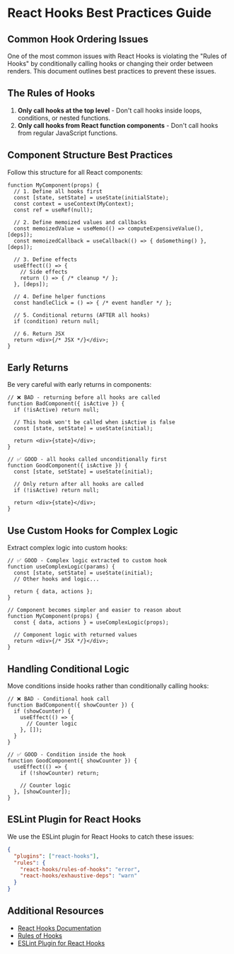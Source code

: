 # React Hooks Best Practices Guide

## Common Hook Ordering Issues

One of the most common issues with React Hooks is violating the "Rules of Hooks" by conditionally calling hooks or changing their order between renders. This document outlines best practices to prevent these issues.

## The Rules of Hooks

1. **Only call hooks at the top level** - Don't call hooks inside loops, conditions, or nested functions.
2. **Only call hooks from React function components** - Don't call hooks from regular JavaScript functions.

## Component Structure Best Practices

Follow this structure for all React components:

```tsx
function MyComponent(props) {
  // 1. Define all hooks first
  const [state, setState] = useState(initialState);
  const context = useContext(MyContext);
  const ref = useRef(null);

  // 2. Define memoized values and callbacks
  const memoizedValue = useMemo(() => computeExpensiveValue(), [deps]);
  const memoizedCallback = useCallback(() => { doSomething() }, [deps]);

  // 3. Define effects
  useEffect(() => {
    // Side effects
    return () => { /* cleanup */ };
  }, [deps]);

  // 4. Define helper functions
  const handleClick = () => { /* event handler */ };

  // 5. Conditional returns (AFTER all hooks)
  if (condition) return null;

  // 6. Return JSX
  return <div>{/* JSX */}</div>;
}
```

## Early Returns

Be very careful with early returns in components:

```tsx
// ❌ BAD - returning before all hooks are called
function BadComponent({ isActive }) {
  if (!isActive) return null;

  // This hook won't be called when isActive is false
  const [state, setState] = useState(initial);

  return <div>{state}</div>;
}

// ✅ GOOD - all hooks called unconditionally first
function GoodComponent({ isActive }) {
  const [state, setState] = useState(initial);

  // Only return after all hooks are called
  if (!isActive) return null;

  return <div>{state}</div>;
}
```

## Use Custom Hooks for Complex Logic

Extract complex logic into custom hooks:

```tsx
// ✅ GOOD - Complex logic extracted to custom hook
function useComplexLogic(params) {
  const [state, setState] = useState(initial);
  // Other hooks and logic...

  return { data, actions };
}

// Component becomes simpler and easier to reason about
function MyComponent(props) {
  const { data, actions } = useComplexLogic(props);

  // Component logic with returned values
  return <div>{/* JSX */}</div>;
}
```

## Handling Conditional Logic

Move conditions inside hooks rather than conditionally calling hooks:

```tsx
// ❌ BAD - Conditional hook call
function BadComponent({ showCounter }) {
  if (showCounter) {
    useEffect(() => {
      // Counter logic
    }, []);
  }
}

// ✅ GOOD - Condition inside the hook
function GoodComponent({ showCounter }) {
  useEffect(() => {
    if (!showCounter) return;

    // Counter logic
  }, [showCounter]);
}
```

## ESLint Plugin for React Hooks

We use the ESLint plugin for React Hooks to catch these issues:

```json
{
  "plugins": ["react-hooks"],
  "rules": {
    "react-hooks/rules-of-hooks": "error",
    "react-hooks/exhaustive-deps": "warn"
  }
}
```

## Additional Resources

- [React Hooks Documentation](https://reactjs.org/docs/hooks-intro.html)
- [Rules of Hooks](https://reactjs.org/docs/hooks-rules.html)
- [ESLint Plugin for React Hooks](https://www.npmjs.com/package/eslint-plugin-react-hooks)
